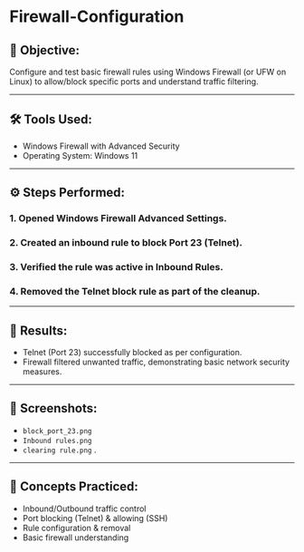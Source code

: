 # Firewall-Configuration

## 🔐 Objective:
Configure and test basic firewall rules using Windows Firewall (or UFW on Linux) to allow/block specific ports and understand traffic filtering.

---

## 🛠 Tools Used:
- Windows Firewall with Advanced Security
- Operating System: Windows 11

---

## ⚙️ Steps Performed:

### 1. Opened Windows Firewall Advanced Settings.
### 2. Created an inbound rule to block **Port 23 (Telnet)**.
### 3. Verified the rule was active in Inbound Rules.
### 4. Removed the Telnet block rule as part of the cleanup.

---

## 🧪 Results:
- Telnet (Port 23) successfully blocked as per configuration.
- Firewall filtered unwanted traffic, demonstrating basic network security measures.

---

## 📸 Screenshots:
- `block_port_23.png`
- `Inbound rules.png`
- `clearing rule.png` .

---

## 🧠 Concepts Practiced:
- Inbound/Outbound traffic control
- Port blocking (Telnet) & allowing (SSH)
- Rule configuration & removal
- Basic firewall understanding
